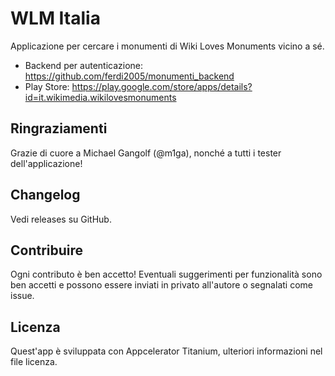 # WLM Italia
Applicazione per cercare i monumenti di Wiki Loves Monuments vicino a sé.

* Backend per autenticazione: https://github.com/ferdi2005/monumenti_backend
* Play Store: https://play.google.com/store/apps/details?id=it.wikimedia.wikilovesmonuments
## Ringraziamenti
Grazie di cuore a Michael Gangolf (@m1ga), nonché a tutti i tester dell'applicazione!

## Changelog
Vedi releases su GitHub.

## Contribuire
Ogni contributo è ben accetto! Eventuali suggerimenti per funzionalità sono ben accetti e possono essere inviati in privato all'autore o segnalati come issue.

## Licenza
Quest'app è sviluppata con Appcelerator Titanium, ulteriori informazioni nel file licenza.